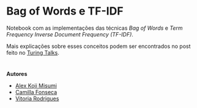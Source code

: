 # Bag of Words e TF-IDF 
Notebook com as implementações das técnicas *Bag of Words* e *Term Frequency Inverse Document Frequency (TF-IDF)*. 

Mais explicações sobre esses conceitos podem ser encontrados no post feito no [Turing Talks](https://medium.com/turing-talks/introdução-a-bag-of-words-e-tf-idf-43a128151ce9).

#
**Autores**
- [Alex Koji Misumi](https://github.com/kojimisumi)
- [Camilla Fonseca](https://github.com/fonsecamilla)
- [Vitoria Rodrigues](https://github.com/vitoriars)

